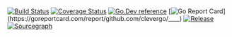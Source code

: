 # 
[![Build Status](https://travis-ci.org/clevergo/____.svg?branch=master)](https://travis-ci.org/clevergo/____)
[![Coverage Status](https://coveralls.io/repos/github/clevergo/____/badge.svg?branch=master)](https://coveralls.io/github/clevergo/____?branch=master)
[![Go.Dev reference](https://img.shields.io/badge/go.dev-reference-blue?logo=go&logoColor=white)](https://pkg.go.dev/github.com/clevergo/____?tab=doc)
[![Go Report Card](https://goreportcard.com/badge/github.com/clevergo/____)](https://goreportcard.com/report/github.com/clevergo/____)
[![Release](https://img.shields.io/github/release/clevergo/____.svg?style=flat-square)](https://github.com/clevergo/____/releases)
[![Sourcegraph](https://sourcegraph.com/github.com/clevergo/____/-/badge.svg)](https://sourcegraph.com/github.com/clevergo/____?badge)

